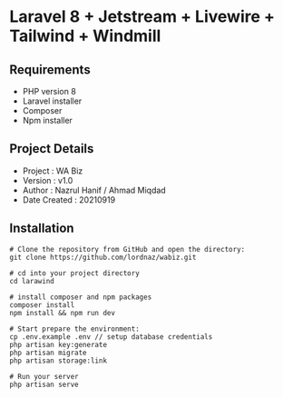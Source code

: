 # Laravel 8 + Jetstream + Livewire + Tailwind + Windmill

## Requirements

- PHP version 8
- Laravel installer
- Composer
- Npm installer

## Project Details
- Project : WA Biz
- Version : v1.0
- Author : Nazrul Hanif / Ahmad Miqdad
- Date Created : 20210919

## Installation

```
# Clone the repository from GitHub and open the directory:
git clone https://github.com/lordnaz/wabiz.git

# cd into your project directory
cd larawind

# install composer and npm packages
composer install
npm install && npm run dev

# Start prepare the environment:
cp .env.example .env // setup database credentials
php artisan key:generate
php artisan migrate
php artisan storage:link

# Run your server
php artisan serve

